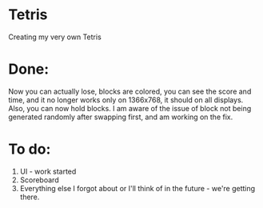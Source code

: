 # Tetris
Creating my very own Tetris

# Done:

Now you can actually lose, blocks are colored, you can see the score and time, and it no longer works only on 1366x768, it should on all displays. Also, you can now hold blocks. I am aware of the issue of block not being generated randomly after swapping first, and am working on the fix.

# To do:

1. UI - work started
2. Scoreboard
3. Everything else I forgot about or I'll think of in the future - we're getting there.
